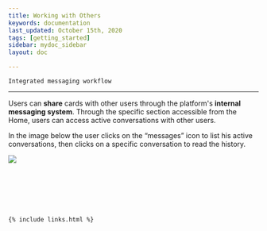 ```yaml
---
title: Working with Others
keywords: documentation
last_updated: October 15th, 2020
tags: [getting_started]
sidebar: mydoc_sidebar
layout: doc

---
```


    Integrated messaging workflow
-----------------------------

Users can **share** cards with other users through the platform's **internal messaging system**. Through the specific section accessible from the Home, users can access active conversations with other users.  


In the image below the user clicks on the “messages” icon to list his active conversations, then clicks on a specific conversation to read the history.

![](https://uploads-ssl.webflow.com/5dff758010bfa7356f98e395/5f589e748aea1285f35a9d1a_Nn5LoNXeInmwXwQBzxfSRdkqvX4inS6YdFa7NwMOn2MQaPdps-nT8Xgi0vVFmQFEB4cef1-jb0M64tUiZU1sm07KRkfDvy0Iqcq6NNRhD_QSPRJdUJkRzpFs4UlAyv9M96q6U3Il.png)  


‍

‍

‍



    {% include links.html %}

    